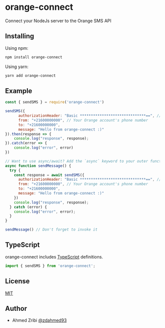 # orange-connect
Connect your NodeJs server to the Orange SMS API

## Installing

Using npm:
```bash
npm install orange-connect
```

Using yarn:
```bash
yarn add orange-connect
```

## Example
```js
const { sendSMS } = require('orange-connect')

sendSMS({
      authorizationHeader: "Basic ******************************==", // Your Authorization Header that you get from your Orange SMS APP Settings
      from: "+21600000000", // Your Orange account's phone number
      to: "+21600000000",
      message: "Hello from orange-connect :)"
}).then(response => {
    console.log("response", response);
}).catch(error => {
    console.log("error", error)
})

// Want to use async/await? Add the `async` keyword to your outer function/method.
async function sendMessage() {
  try {
    const response = await sendSMS({
      authorizationHeader: "Basic ******************************==", // Your Authorization Header that you get from your Orange SMS APP Settings
      from: "+21600000000", // Your Orange account's phone number
      to: "+21600000000",
      message: "Hello from orange-connect :)"
    })
    console.log("response", response);
  } catch (error) {
    console.log("error", error);
  }
}

sendMessage() // Don't forget to invoke it

```

## TypeScript
orange-connect includes [TypeScript](http://typescriptlang.org) definitions.
```typescript
import { sendSMS } from 'orange-connect';
```

## License

[MIT](LICENSE)

## Author
- Ahmed Zribi [@zdahmed93](https://github.com/zdahmed93)

